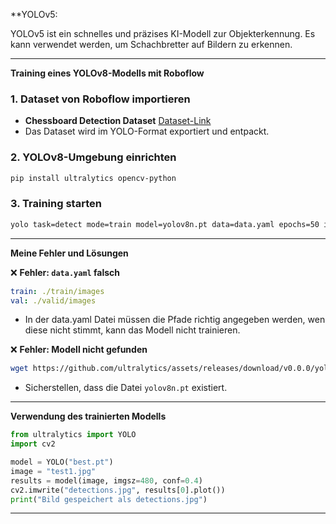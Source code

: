 
**YOLOv5:

YOLOv5 ist ein schnelles und präzises KI-Modell zur Objekterkennung. Es kann verwendet werden, um Schachbretter auf Bildern zu erkennen.

---

**Training eines YOLOv8-Modells mit Roboflow**

### 1. **Dataset von Roboflow importieren**

- **Chessboard Detection Dataset** [Dataset-Link](https://universe.roboflow.com/yepes/c5-zabgq)
- Das Dataset wird im YOLO-Format exportiert und entpackt.

### 2. **YOLOv8-Umgebung einrichten**

```bash
pip install ultralytics opencv-python
```

### 3. **Training starten**

```bash
yolo task=detect mode=train model=yolov8n.pt data=data.yaml epochs=50 imgsz=480 device=0
```

---

**Meine Fehler und Lösungen**

❌ **Fehler: `data.yaml` falsch**

```yaml
train: ./train/images
val: ./valid/images
```

- In der data.yaml Datei müssen die Pfade richtig angegeben werden, wen diese nicht stimmt, kann das Modell nicht trainieren.

❌ **Fehler: Modell nicht gefunden**

```bash
wget https://github.com/ultralytics/assets/releases/download/v0.0.0/yolov8n.pt
```

- Sicherstellen, dass die Datei `yolov8n.pt` existiert.

---

**Verwendung des trainierten Modells**

```python
from ultralytics import YOLO
import cv2

model = YOLO("best.pt")
image = "test1.jpg"
results = model(image, imgsz=480, conf=0.4)
cv2.imwrite("detections.jpg", results[0].plot())
print("Bild gespeichert als detections.jpg")
```


---

